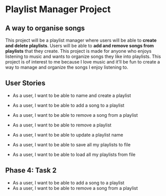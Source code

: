 # Playlist Manager Project

## A way to organise songs

This project will be a playlist manager where users will be able to **create and delete playlists**.
Users will be able to **add and remove songs from playlists** that they create.
This project is made for anyone who enjoys listening to music and wants to organize songs they like into playlists.
This project is of interest to me because I love music and it’ll be fun to create a way to manage and organize the songs I enjoy listening to.


## User Stories
- As a user, I want to be able to name and create a playlist
- As a user, I want to be able to add a song to a playlist
- As a user, I want to be able to remove a song from a playlist
- As a user, I want to be able to remove a playlist
- As a user, I want to be able to update a playlist name

- As a user, I want to be able to save all my playlists to file
- As a user, I want to be able to load all my playlists from file

## Phase 4: Task 2
- As a user, I want to be able to add a song to a playlist
- As a user, I want to be able to remove a song from a playlist
